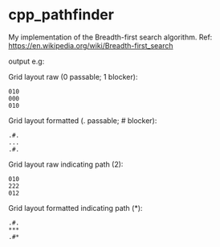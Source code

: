 # cpp_pathfinder
My implementation of the Breadth-first search algorithm.
Ref: https://en.wikipedia.org/wiki/Breadth-first_search

output e.g:

Grid layout raw (0 passable; 1 blocker):
~~~~
010
000
010
~~~~

Grid layout formatted (. passable; # blocker):
~~~~
.#.
...
.#.
~~~~

Grid layout raw indicating path (2):
~~~~
010
222
012
~~~~

Grid layout formatted indicating path (*):
~~~~
.#.
***
.#*
~~~~
